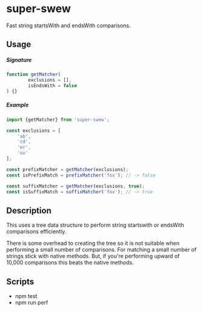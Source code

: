 # super-swew

Fast string startsWith and endsWith comparisons.

## Usage

##### Signature
```javascript
function getMatcher(
		exclusions = [],
		isEndsWith = false
) {}
```

##### Example
```javascript
import {getMatcher} from 'super-swew';

const exclusions = [
    'ab',
    'cd',
    'er',
    'ox'
];

const prefixMatcher = getMatcher(exclusions);
const isPrefixMatch = prefixMatcher('fox'); // -> false

const suffixMatcher = getMatcher(exclusions, true);
const isSuffixMatch = suffixMatcher('fox'); // -> true
```

## Description

This uses a tree data structure to perform string startswith or endsWith comparisons efficiently.

There is some overhead to creating the tree so it is not suitable when performing a small number of comparisons.  For matching a small number of strings stick with native methods.  But, if you're performing upward of 10,000 comparisons this beats the native methods.

## Scripts

* npm test
* npm run perf
